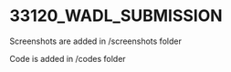# 33120_WADL_SUBMISSION

Screenshots are added in /screenshots folder

Code is added in /codes folder
